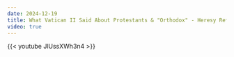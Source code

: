 ```yaml
---
date: 2024-12-19
title: What Vatican II Said About Protestants & "Orthodox" - Heresy Refuted In 5 Minutes
video: true
---
```



{{< youtube JlUssXWh3n4 >}}

